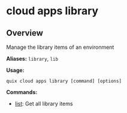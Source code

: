 # cloud apps library

## Overview

Manage the library items of an environment

**Aliases:** `library`, `lib`

**Usage:**

```
quix cloud apps library [command] [options]
```

**Commands:**

- [list](list.md): Get all library items

